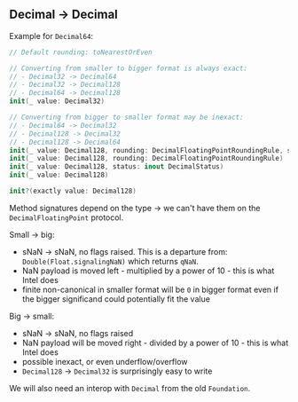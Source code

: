 ## Decimal -> Decimal

Example for `Decimal64`:

```swift
// Default rounding: toNearestOrEven

// Converting from smaller to bigger format is always exact:
// - Decimal32 -> Decimal64
// - Decimal32 -> Decimal128
// - Decimal64 -> Decimal128
init(_ value: Decimal32)

// Converting from bigger to smaller format may be inexact:
// - Decimal64 -> Decimal32
// - Decimal128 -> Decimal32
// - Decimal128 -> Decimal64
init(_ value: Decimal128, rounding: DecimalFloatingPointRoundingRule, status: inout DecimalStatus)
init(_ value: Decimal128, rounding: DecimalFloatingPointRoundingRule)
init(_ value: Decimal128, status: inout DecimalStatus)
init(_ value: Decimal128)

init?(exactly value: Decimal128)
```

Method signatures depend on the type -> we can't have them on the `DecimalFloatingPoint` protocol.

Small -> big:
- sNaN -> sNaN, no flags raised. This is a departure from: `Double(Float.signalingNaN)` which returns `qNaN`.
- NaN payload is moved left - multiplied by a power of 10 - this is what Intel does
- finite non-canonical in smaller format will be `0` in bigger format even if the bigger significand could potentially fit the value

Big -> small:
- sNaN -> sNaN, no flags raised
- NaN payload will be moved right - divided by a power of 10 - this is what Intel does
- possible inexact, or even underflow/overflow
- `Decimal128` -> `Decimal32` is surprisingly easy to write

We will also need an interop with `Decimal` from the old `Foundation`.
